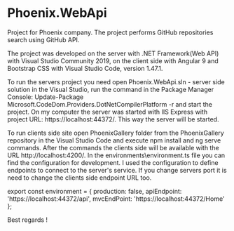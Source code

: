 # Phoenix.WebApi
Project for Phoenix company. The project performs GitHub repositories search using GitHub API.


The project was developed on the server with .NET Framework(Web API) with Visual Studio Community 2019, on the client side with Angular 9 and Bootstrap CSS with Visual Studio Code, version 1.47.1.

   To run the servers project you need open Phoenix.WebApi.sln - server side solution in the Visual Studio,
run the command in the Package Manager Console:
Update-Package Microsoft.CodeDom.Providers.DotNetCompilerPlatform -r
and start the project. 
On my computer the server was started with IIS Express with project URL: https://localhost:44372/. This way the server will be started.

To run clients side site open PhoenixGallery folder from the PhoenixGallery repository in the Visual Studio Code and execute npm install and ng serve commands. 
After the commands the clients side will be available with the URL http://localhost:4200/. In the environments\environment.ts file you can find the configuration for development. I used the configuration to define endpoints to connect to the server's service. If you change servers port it is need to change the clients side endpoint URL too.

export const environment = { 
      production: false, apiEndpoint: 'https://localhost:44372/api', 
      mvcEndPoint: 'https://localhost:44372/Home' 
};


Best regards !

